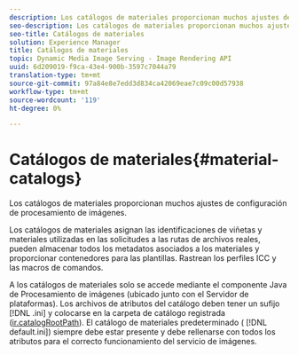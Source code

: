 ```yaml
---
description: Los catálogos de materiales proporcionan muchos ajustes de configuración de procesamiento de imágenes.
seo-description: Los catálogos de materiales proporcionan muchos ajustes de configuración de procesamiento de imágenes.
seo-title: Catálogos de materiales
solution: Experience Manager
title: Catálogos de materiales
topic: Dynamic Media Image Serving - Image Rendering API
uuid: 6d209019-f9ca-43e4-900b-3597c7044a79
translation-type: tm+mt
source-git-commit: 97a84e8e7edd3d834ca42069eae7c09c00d57938
workflow-type: tm+mt
source-wordcount: '119'
ht-degree: 0%

---
```



# Catálogos de materiales{#material-catalogs}

Los catálogos de materiales proporcionan muchos ajustes de configuración de procesamiento de imágenes.

Los catálogos de materiales asignan las identificaciones de viñetas y materiales utilizadas en las solicitudes a las rutas de archivos reales, pueden almacenar todos los metadatos asociados a los materiales y proporcionar contenedores para las plantillas. Rastrean los perfiles ICC y las macros de comandos.

A los catálogos de materiales solo se accede mediante el componente Java de Procesamiento de imágenes (ubicado junto con el Servidor de plataformas). Los archivos de atributos del catálogo deben tener un sufijo [!DNL .ini] y colocarse en la carpeta de catálogo registrada ([ir.catalogRootPath](../../../../../../ir-api/server-admin/image-rendering-api-ref/c-ir-server-administration/c-ir-configuration-settings-reference/c-ir-catalog-folder.md#concept-1c1d308112054bb99e3895c3fb8ca5f7)). El catálogo de materiales predeterminado ( [!DNL default.ini]) siempre debe estar presente y debe rellenarse con todos los atributos para el correcto funcionamiento del servicio de imágenes.
